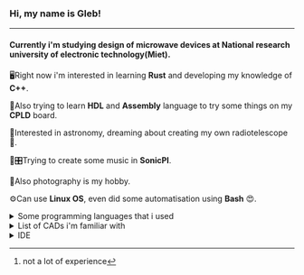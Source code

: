 
### Hi, my name is Gleb! 
---
#### Currently i'm studying design of microwave devices at National research university of electronic technology(Miet).

🖥Right now i'm interested in learning **Rust** and developing my knowledge of **C++**.

💾Also trying to learn **HDL** and **Assembly** language to try some things on my **CPLD** board.

🔭Interested in astronomy, dreaming about creating my own radiotelescope📡. 

🎵🎛Trying to create some music in **SonicPI**.

📸Also photography is my hobby.

⚙Can use **Linux OS**, even did some automatisation using **Bash** 😍.
<details><summary>Some programming languages that i used</summary>
<p>
  
- C++
- Python [^1]
  
</p>
</details>

<details><summary>List of CADs i'm familiar with</summary>
<p>
  
+ Microwave Office
+ Keysight Advanced Design System
  + Genesys
  + EMpro
+ Altium Designer
+ Intel Quartus
+ NI Multisim
+ also had a little experience with AutoCAD😄

</p>
</details>

<details><summary>IDE</summary>
<p>
  
* Visual Studio/VS Code
* Code Blocks
* GNUradio companion(developed some software for Software Defined Radio)
* LabVIEW
</p>
</details>

[^1]:not a lot of experience
<!--
**JudgeDreadsTheFirst/JudgeDreadsTheFirst** is a ✨ _special_ ✨ repository because its `README.md` (this file) appears on your GitHub profile.

Here are some ideas to get you started:

- 🔭 I’m currently working on ...
- 🌱 I’m currently learning ...
- 👯 I’m looking to collaborate on ...
- 🤔 I’m looking for help with ...
- 💬 Ask me about ...
- 📫 How to reach me: ...
- 😄 Pronouns: ...
- ⚡ Fun fact: ...
-->
